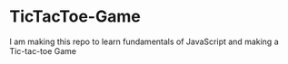 # TicTacToe-Game
I am making this repo to learn fundamentals of JavaScript and making a Tic-tac-toe Game
